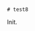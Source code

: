                                                                                                                                                                                                      # test8

Init.

